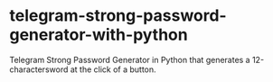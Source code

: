 # telegram-strong-password-generator-with-python
Telegram Strong Password Generator in Python that generates a 12-charactersword at the click of a button.
